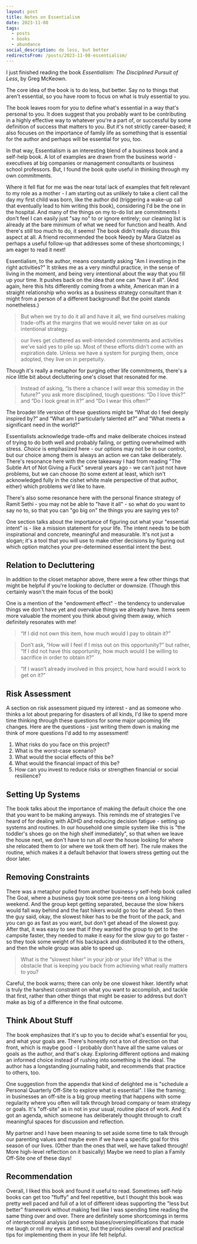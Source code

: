 ```yaml
---
layout: post
title: Notes on Essentialism
date: 2023-11-08
tags:
  - posts
  - books
  - abundance
social_description: do less, but better
redirectsFrom: /posts/2023-11-08-essentialism/
---
```

I just finished reading the book _Essentialism: The Disciplined Pursuit of Less_, by Greg McKeown.

The core idea of the book is to do less, but better. Say no to things that aren't essential, so you have room to focus on what is truly essential to you.

The book leaves room for you to define what's essential in a way that's personal to you. It does suggest that you probably want to be contributing in a highly effective way to whatever you're a part of, or successful by some definition of success that matters to you. But it's not strictly career-based; it also focuses on the importance of family life as something that is essential for the author and perhaps will be essential for you, too. 

In that way, Essentialism is an interesting blend of a business book and a self-help book. A lot of examples are drawn from the business world - executives at big companies or management consultants or business school professors. But, I found the book quite useful in thinking through my own commitments. 

Where it fell flat for me was the near total lack of examples that felt relevant to my role as a mother - I am starting out as unlikely to take a client call the day my first child was born, like the author did (triggering a wake-up call that eventually lead to him writing this book), considering I'd be the one in the hospital. And many of the things on my to-do list are commitments I don't feel I can easily just "say no" to or ignore entirely; our cleaning list is already at the bare minimum of what we need for function and health. And there's _still_ too much to do, it seems! The book didn't really discuss this aspect at all. A friend recommended the book Needy by Mara Glatzel as perhaps a useful follow-up that addresses some of these shortcomings; I am eager to read it next! 

Essentialism, to the author, means constantly asking "Am I investing in the right activities?" It strikes me as a very mindful practice, in the sense of living in the moment, and being very intentional about the way that you fill up your time. It pushes back on the idea that one can "have it all". (And again, here this hits differently coming from a white, American man in a straight relationship who works as a business strategy consultant than it might from a person of a different background! But the point stands nonetheless.)

> But when we try to do it all and have it all, we find ourselves making trade-offs at the margins that we would never take on as our intentional strategy.

> our lives get cluttered as well-intended commitments and activities we’ve said yes to pile up. Most of these efforts didn’t come with an expiration date. Unless we have a system for purging them, once adopted, they live on in perpetuity.

Though it's really a metaphor for purging other life commitments, there's a nice little bit about decluttering one's closet that resonated for me. 

> Instead of asking, “Is there a chance I will wear this someday in the future?” you ask more disciplined, tough questions: “Do I love this?” and “Do I look great in it?” and “Do I wear this often?”

The broader life version of these questions might be “What do I feel deeply inspired by?” and “What am I particularly talented at?” and “What meets a significant need in the world?”

Essentialists acknowledge trade-offs and make deliberate choices instead of trying to do both well and probably failing, or getting overwhelmed with stress. _Choice_ is emphasized here - our options may not be in our control, but our choice among them is always an action we can take deliberately. There's resonance here with the core takeaway I had from reading "The Subtle Art of Not Giving a Fuck" several years ago - we can't just not have problems, but we can choose (to some extent at least, which isn't acknowledged fully in the cishet white male perspective of that author, either) which problems we'd like to have. 

There's also some resonance here with the personal finance strategy of Ramit Sethi - you may not be able to "have it all" - so what do you want to say no to, so that you can "go big on" the things you are saying yes to?

One section talks about the importance of figuring out what your "essential intent" is - like a mission statement for your life. The intent needs to be both inspirational and concrete, meaningful and measurable. It's not just a slogan; it's a tool that you will use to make other decisions by figuring out which option matches your pre-determined essential intent the best. 

## Relation to Decluttering
In addition to the closet metaphor above, there were a few other things that might be helpful if you're looking to declutter or downsize. (Though this certainly wasn't the main focus of the book)

One is a mention of the "endowment effect" - the tendency to undervalue things we don't have yet and overvalue things we already have. Items seem more valuable the moment you think about giving them away, which definitely resonates with me! 

> “If I did not own this item, how much would I pay to obtain it?”

> Don’t ask, “How will I feel if I miss out on this opportunity?” but rather, “If I did not have this opportunity, how much would I be willing to sacrifice in order to obtain it?”

> “If I wasn’t already involved in this project, how hard would I work to get on it?”

## Risk Assessment
A section on risk assessment piqued my interest - and as someone who thinks a lot about preparing for disasters of all kinds, I'd like to spend more time thinking through these questions for some major upcoming life changes. Here are the questions - just writing them down is making me think of more questions I'd add to my assessment!

1. What risks do you face on this project?
2. What is the worst-case scenario?
3. What would the social effects of this be?
4. What would the financial impact of this be?
5. How can you invest to reduce risks or strengthen financial or social resilience?

## Setting Up Systems
The book talks about the importance of making the default choice the one that you want to be making anyways. This reminds me of strategies I've heard of for dealing with ADHD and reducing decision fatigue - setting up systems and routines. In our household one simple system like this is "the toddler's shoes go on the high shelf immediately", so that when we leave the house next, we don't have to run all over the house looking for where she relocated them to (or where we took them off her). The rule makes the routine, which makes it a default behavior that lowers stress getting out the door later. 

## Removing Constraints
There was a metaphor pulled from another business-y self-help book called The Goal, where a business guy took some pre-teens on a long hiking weekend. And the group kept getting separated, because the slow hikers would fall way behind and the fast hikers would go too far ahead. So then the guy said, okay, the slowest hiker has to be the front of the pack, and you can go as fast as you want, but don't get ahead of the slowest guy. After that, it was easy to see that if they wanted the group to get to the campsite faster, they needed to make it easy for the slow guy to go faster - so they took some weight of his backpack and distributed it to the others, and then the whole group was able to speed up. 

> What is the “slowest hiker” in your job or your life? What is the obstacle that is keeping you back from achieving what really matters to you?

Careful, the book warns; there can only be one slowest hiker. Identify what is truly the harshest constraint on what you want to accomplish, and tackle that first, rather than other things that might be easier to address but don't make as big of a difference in the final outcome. 

## Think About Stuff
The book emphasizes that it's up to you to decide what's essential for you, and what your goals are. There's honestly not a ton of direction on that front, which is maybe good - I probably don't have all the same values or goals as the author, and that's okay. Exploring different options and making an informed choice instead of rushing into something is the ideal. The author has a longstanding journaling habit, and recommends that practice to others, too. 

One suggestion from the appendix that kind of delighted me is "schedule a Personal Quarterly Off-Site to explore what is essential". I like the framing; in businesses an off-site is a big group meeting that happens with some regularity where you often will talk through broad company or team strategy or goals. It's "off-site" as in not in your usual, routine place of work. And it's got an agenda, which someone has deliberately thought through to craft meaningful spaces for discussion and reflection. 

My partner and I have been meaning to set aside some time to talk through our parenting values and maybe even if we have a specific goal for this season of our lives. (Other than the ones that well, we have talked through! More high-level reflection on it basically) Maybe we need to plan a Family Off-Site one of these days! 

## Recommendation
Overall, I liked this book and found it useful to read. Sometimes self-help books can get too "fluffy" and feel repetitive, but I thought this book was pretty well paced and full of a lot of different ideas supporting the "less but better" framework without making feel like I was spending time reading the same thing over and over. There are definitely some shortcomings in terms of intersectional analysis (and some biases/oversimplifications that made me laugh or roll my eyes at times), but the principles overall and practical tips for implementing them in your life felt helpful. 